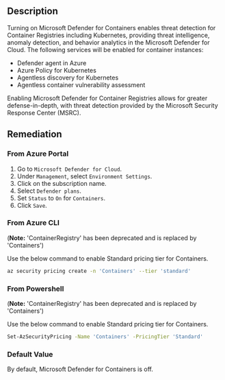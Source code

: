 ## Description

Turning on Microsoft Defender for Containers enables threat detection for Container Registries including Kubernetes, providing threat intelligence, anomaly detection, and behavior analytics in the Microsoft Defender for Cloud. The following services will be enabled for container instances:
- Defender agent in Azure
- Azure Policy for Kubernetes
- Agentless discovery for Kubernetes
- Agentless container vulnerability assessment

Enabling Microsoft Defender for Container Registries allows for greater defense-in-depth, with threat detection provided by the Microsoft Security Response Center (MSRC).

## Remediation

### From Azure Portal

1. Go to `Microsoft Defender for Cloud`.
2. Under `Management`, select `Environment Settings`.
3. Click on the subscription name.
4. Select `Defender plans`.
5. Set `Status` to `On` for `Containers`.
6. Click `Save`.

### From Azure CLI

(**Note:** 'ContainerRegistry' has been deprecated and is replaced by 'Containers')

Use the below command to enable Standard pricing tier for Containers.

```bash
az security pricing create -n 'Containers' --tier 'standard'
```

### From Powershell

(**Note:** 'ContainerRegistry' has been deprecated and is replaced by 'Containers')

Use the below command to enable Standard pricing tier for Containers. 

```bash
Set-AzSecurityPricing -Name 'Containers' -PricingTier 'Standard'
```

### Default Value

By default, Microsoft Defender for Containers is off.
